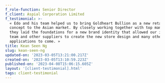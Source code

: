 ```yaml
---
f_role-function: Senior Director
f_client: Aspial Corporation Limited
f_testimonial: >-
  « Edo and his team helped us to bring Goldheart Bullion as a new retail
  concept to the Asian market. By closely working together with top management,
  they laid the foundations for a new brand identity that allowed our in-house
  team and other suppliers to create the new store design and many other
  applications to come. »
title: Kean Seen Ng
slug: kean-seen-ng
updated-on: '2023-03-05T13:21:00.217Z'
created-on: '2023-03-05T13:10:59.223Z'
published-on: '2023-04-08T15:06:15.605Z'
layout: '[client-testimonial].html'
tags: client-testimonial
---
```



